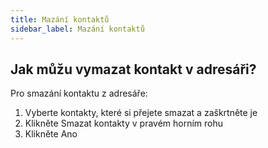 ```yaml
---
title: Mazání kontaktů
sidebar_label: Mazání kontaktů
---
```


## Jak můžu vymazat kontakt v adresáři?
Pro smazání kontaktu z adresáře:
1.	Vyberte kontakty, které si přejete smazat a zaškrtněte je
2.	Klikněte Smazat kontakty v pravém horním rohu
3.	Klikněte Ano
